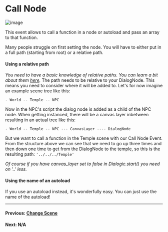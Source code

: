 # Call Node
![image](./Images/Call_Node.PNG)

This event allows to call a function in a node or autoload and pass an array to that function.

Many people struggle on first setting the node. You will have to either put in a full path (starting from root) or a relative path. 

#### Using a relative path
*You need to have a basic knowledge of relative paths. You can learn a bit about them [here](https://docs.godotengine.org/en/stable/classes/class_nodepath.html).*
The path needs to be relative to your DialogNode. This means you need to consider where it will be added to. 
Let's for now imagine an example scene tree like this:

`- World
-- Temple
-- NPC`

Now in the NPC's script the dialog node is added as a child of the NPC node. When getting instanced, there will be a canvas layer inbetween resulting in an actual tree like this:

`- World
-- Temple
-- NPC
--- CanvasLayer
---- DialogNode`

But we want to call a function in the Temple scene with our Call Node Event. From the structure above we can see that we need to go up three times and then down one time to get from the DialogNode to the temple, so this is the resulting path:
`'../../../Temple'`

*Of course if you have canvas_layer set to false in Dialogic.start() you need on '..' less.*

#### Using the name of an autoload
If you use an autoload instead, it's wonderfully easy. You can just use the name of the autoload!

---------------------------------------
#### Previous: [Change Scene](./041)
#### Next: N/A